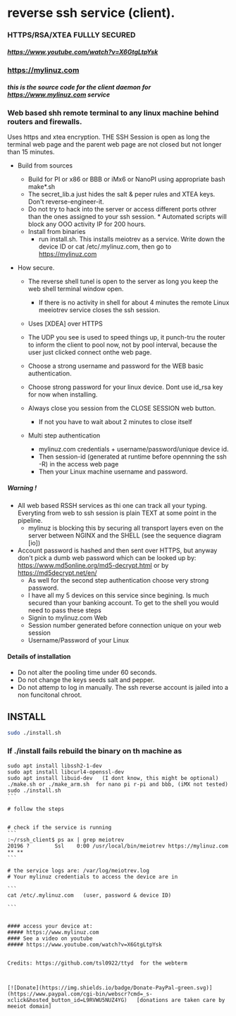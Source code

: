 # reverse ssh service (client).

### HTTPS/RSA/XTEA FULLLY SECURED
##### https://www.youtube.com/watch?v=X6GtgLtpYsk

### https://mylinuz.com

##### this is the source code for the client daemon for https://www.mylinuz.com service


### Web based shh remote terminal to any linux machine behind routers and firewalls.

Uses https and xtea encryption. 
THE SSH Session is open as long the terminal web page and the parent web page are not closed but not longer than 15 minutes. 


  * Build from sources 
      * Build for PI or x86 or BBB or iMx6 or NanoPI using appropriate bash make*.sh
      * The secret_lib.a just hides the salt & peper rules and XTEA keys. Don't reverse-engineer-it. 
      * Do not try to hack into the server or access different ports othrer than the ones assigned to your ssh session. 
            * Automated scripts will block any OOO activity IP for 200 hours. 
      * Install from binaries      
          * run install.sh. This installs meiotrev as a service. Write down the device ID or cat /etc/.mylinuz.com, 
            then go to  https://mylinuz.com
  
  * How secure.
     * The reverse shell tunel is open to the server as long you keep the web shell terminal window open.
         * If there is no activity in shell for about 4 minutes the remote Linux meeiotrev service closes the ssh session. 
     * Uses [XDEA] over HTTPS 
     * The UDP you see is used to speed things up, it punch-tru the router to inform the 
      client to pool now, not by pool interval, because the user just clicked connect onthe web page.
     * Choose a strong username and password for the WEB basic authentication.
     * Choose strong password for your linux device. Dont use id_rsa key for now when installing.

     * Always close you session from the CLOSE SESSION web button. 
          * If not you have to wait about 2 minutes to close itself

      * Multi step authentication
          * mylinuz.com credentials + username/password/unique device id.
          * Then session-id (generated at runtime before opennning the ssh -R) in the access web page
          * Then your Linux machine username and password.

##### Warning !
   * All web based RSSH services as thi one can track all your typing. 
            Everyting from web to ssh session is plain TEXT at some point in the pipeline.
       * mylinuz is blocking this by securing all transport layers even on the server between NGINX and the SHELL (see the sequence diagram [io])
   * Account password is hashed and then sent over HTTPS, but anyway don't pick a dumb web password which can be looked up by: https://www.md5online.org/md5-decrypt.html  or by https://md5decrypt.net/en/
      * As well for the second step authentication choose very strong password.
      * I have all my 5 devices on this service since begining. Is much secured than your banking account. 
             To get to the shell you would need to pass these steps
       * Signin to mylinuz.com Web
       * Session number generated before connection unique on your web session
       * Username/Password of your Linux
            
#### Details of installation
   *  Do not alter the pooling time under 60 seconds.
   *  Do not change the keys seeds salt and pepper.
   *  Do not attemp to log in manually. The ssh reverse account is jailed into a non funcitonal chroot.

## INSTALL 

```bash
sudo ./install.sh

````

### If ./install fails rebuild the binary on th machine as
````
sudo apt install libssh2-1-dev
sudo apt install libcurl4-openssl-dev
sudo apt install libuid-dev   (I dont know, this might be optional)
./make.sh or ./make_arm.sh  for nano pi r-pi and bbb, (iMX not tested)
sudo ./install.sh
```

# follow the steps


# check if the service is running
```
:~/rssh_client$ ps ax | grep meiotrev 
20196 ?        Ssl    0:00 /usr/local/bin/meiotrev https://mylinuz.com ** **
```

# the service logs are: /var/log/meiotrev.log
# Your mylinuz credentials to access the device are in 

```
cat /etc/.mylinuz.com   (user, password & device ID)
 
```

    
#### access your device at:
##### https://www.mylinuz.com
#### See a video on youtube
##### https://www.youtube.com/watch?v=X6GtgLtpYsk


Credits: https://github.com/tsl0922/ttyd  for the webterm



[![Donate](https://img.shields.io/badge/Donate-PayPal-green.svg)](https://www.paypal.com/cgi-bin/webscr?cmd=_s-xclick&hosted_button_id=L9RVWU5NUZ4YG)   [donations are taken care by meeiot domain]



